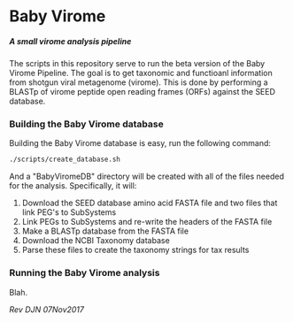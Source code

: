# Baby Virome

##### A small virome analysis pipeline

The scripts in this repository serve to run the beta version of the Baby Virome Pipeline. The goal is to get taxonomic and functioanl information from shotgun viral metagenome (virome). This is done by performing a BLASTp of virome peptide open reading frames (ORFs) against the SEED database.

### Building the Baby Virome database

Building the Baby Virome database is easy, run the following command:

```bash
./scripts/create_database.sh
```

And a "BabyViromeDB" directory will be created with all of the files needed for the analysis. Specifically, it will:

1. Download the SEED database amino acid FASTA file and two files that link PEG's to SubSystems
2. Link PEGs to SubSystems and re-write the headers of the FASTA file
3. Make a BLASTp database from the FASTA file
4. Download the NCBI Taxonomy database
5. Parse these files to create the taxonomy strings for tax results

### Running the Baby Virome analysis

Blah.

*Rev DJN 07Nov2017*
